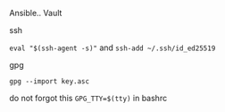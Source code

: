 Ansible.. Vault

ssh

`eval "$(ssh-agent -s)"` and `ssh-add ~/.ssh/id_ed25519`


gpg

`gpg --import key.asc`


do not forgot this `GPG_TTY=$(tty)` in bashrc
